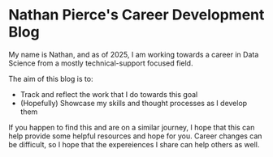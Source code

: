 # Nathan Pierce's Career Development Blog

My name is Nathan, and as of 2025, I am working towards a career in Data Science from a mostly technical-support focused field.

The aim of this blog is to:
- Track and reflect the work that I do towards this goal
- (Hopefully) Showcase my skills and thought processes as I develop them

If you happen to find this and are on a similar journey, I hope that this can help provide some helpful resources and hope for you.  Career changes can be difficult, so I hope that the expereiences I share can help others as well.  
